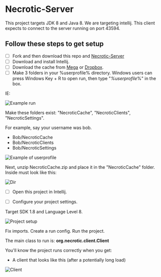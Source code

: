 # Necrotic-Server
This project targets JDK 8 and Java 8. We are targeting intellij. This client expects to connect to the server running on port 43594. 

## Follow these steps to get setup

- [ ] Fork and then download this repo and [Necrotic-Server](https://github.com/NecroticPublic/Necrotic-Server/)
- [ ] Download and install Intellij. 
- [ ] Download the cache from [Mega](https://mega.nz/file/s8cwVLhC#NeGH0hPsVLJHzx8cTieYpd7jzUX-rvcifTu22Kw2UZo) or [Dropbox](https://www.dropbox.com/s/up31n4hfne0dqpd/NecroticCache.zip?dl=1).
- [ ] Make 3 folders in your %userprofile% directory. Windows users can press Windows Key + R to open run, then type "*%userprofile*%" in the box.

IE:

![Example run](https://i.imgur.com/0Z8wMJq.png)

Make these folders exist: "NecroticCache", "NecroticClients", "NecroticSettings".

For example, say your username was bob.
- Bob/NecroticCache
- Bob/NecroticClients
- Bob/NecroticSettings

![Example of userprofile](https://i.imgur.com/Twmfc4u.png)

Next, unzip NecroticCache.zip and place it in the "NecroticCache" folder. Inside must look like this:

![Dir](https://i.imgur.com/v5X9IDx.png)

- [ ] Open this project in Intellij.

- [ ] Configure your project settings.

Target SDK 1.8 and Language Level 8.

![Project setup](https://i.imgur.com/n3A5MfU.png)

Fix imports. 
Create a run config.
Run the project.

The main class to run is: **org.necrotic.client.Client**

You'll know the project runs correctly when you get:

- A client that looks like this (after a potentially long load)

![Client](https://i.imgur.com/jjvAp6F.png)


